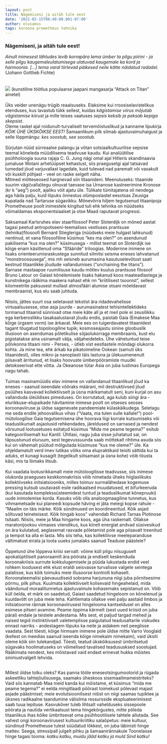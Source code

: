 ```yaml
---
layout: post
title: Nägemiseni ja aitäh tule eest
date: '2022-02-15T08:40:00.001-07:00'
author: elusamus
tags: koroona prometheus tehnika
---
```

### Nägemiseni, ja aitäh tule eest!
<i>
Ainult inimesest lähtudes levib korrapära tema ümber ta pilgu piirini - ja selle pilgu kaugemaleulatumisega ulatuvad kaugemale ka kord ja harmoonia. […] tema varal tiirlevad päikesed neile kätte näidatud radadel. </i>(Johann Gottlieb Fichte)
<br><br><br>
<img src="../../../assets/images/attack.JPG"> 
(kunstiline töötlus populaarse jaapani mangasarja “Attack on Titan” ainetel)
<br><br>
Üks veider unenägu trügib reaalsuseks. Elaksime kui rroosiselavistelikus etenduses, kus lavastub tükk sellest, kuidas <i>kägistamise viirus mõjutab vägistamise kiirust</i> ja mille teises vaatuses <i>sepsis keksib ja peksab kepiga skepsist</i>. 
<br>Oleme raskel ajal roidunult-turvaliselt tervemõistuslikud ja kanname lipukirja <i>KÕIK ÜHE ÜKSKÕIKSE EEST!</i>  Šamaanlikum pilk silmab ajastuvaimuhaigust ja selle lõppmängu: <i>kes soostub, see soostub.</i> 
<br><br>
Sürjutan nüüd sürreaalse palangu ja võtan sotsiaalkultuurilise sepsise teemal kõneleda müüdilisema teadvuse kaudu. Kui analüütilise psühholoogia suuna rajaja C. G. Jung nägi omal ajal Hitleris skandinaavia jumaluse Wotani arhetüüpset kehastust, siis praeguselgi ajal tatsavad tumedad jõud varjuvallast lagedale, kuid tulevad nad paremalt või vasakult või kuskilt põhjast - veel on raske selgelt näha.   
<br>  
Mitmed mõtteseosed hargnevad siin titaanideni. Meenutuseks: titaanide suurim vägi(valla)tegu olnuvat taevase isa Urnanose kastreerimine Kronose (kr k “aeg”) poolt, ajaliku võit ajatu üle. Tülikate tümitajatena oli nendega aga häda palju, kuid lõpuks õnnestus olümposlastel eesotsas Zeusiga kupatada nad Tartaruse sügavikku. 
Mõnevõrra hiljem tegutsenud titaanipoja Prometheuse poolt inimestele kingitud tuli ehk tehnika on nüüdseks võimaldamas eksponentsiaalset ja otse Maad raputavat progressi.
<br><br>
Saksamaal Karlsruhes elav staarfilosoof Peter Sloterdijk on mõned aastat tagasi peetud antropotseeni-teemalises vestluses prantsuse (tehnika)filosoofi Bernard Stiegleriga  (nüüdseks meie hulgast lahkunud) nentinud, et vana filosoofiline küsimus “kes ma olen?” on asendunud pakilisema “kus ma olen?” küsimusega - millist teemat on Sloterdijk ise kõige enam käsitlenud oma “Sfääride” triloogias. Modernne inimene on lisaks orienteerumisraskustega sunnitud silmitsi seisma eneses lahvatanud “monstroossusega”, mis mh seisneb aurumasina kasutuselevõtust saati kestnud titaanlikke jõudude vallandumises (“unchaining the titans”).  
Sarnase mastaapse ruumilisuse kaudu mõtlev kuulus prantsuse filosoof Bruno Latour on Gaiast kõnelemisele lisaks hakanud koos maateadlastega ja kunstnikega rääkima  maakera nahast ehk nn “kriitilisest tsoonist”, sellest kilomeetrite paksusest mullast atmosfääri alumise otsani mõeldavast membraanist, kus elu saab juhtuda.
<br><br>
Niisiis, jättes suurt osa seletavast tekstist ära ridadevahelisse virtuaalsusesse, otse asja juurde - aurumasinatest tehisintellektideks tormanud titaanid sünnivad otse meie käte all ja et meil pole ei zeusilikku ega kerberoslikku tasakaalustavat jõudu endis, paistab Gaia (Emakese Maa kõige ürgsem vorm) ise ärkavat. Meie ees on tuigerdavatest titaanidest tagant tõugatud topoloogiline tupik; kosmoseajastu sinine gloobuslik illusioon on asendumas põletikulise sõjaolukorraga membraanis, kust elu pigistatakse aina usinamalt välja, väljaheideteks.  
Ühe vähetuntud teise põlvkonna titaani nimi - Perses, - ütleb vist eestlastele mõndagi olukorra kohta. Ja mine tea, ehk ärkab ka pikatoimeline Ookean (samuti üks titaanidest), olles  mikro-ja nanoplasti täis lastuna ja ülekuumenenult piisavalt ärritunud, et lisaks hoovuste ümberpööramiste muudki detokseerivat ette võtta. Ja Okeanose tütar Asia on juba lustimas Europega nagu tahab.   
<br><br>
Tuimas masinamüüdis elav inimene on vallandanud titaanlikud jõud ka eneses - saanud iseendale võõraks määrani, mil destruktiivsed jõud psüühes kasvavad kollektiivselt ja üsna märkamatult seni, kuni kurjal on asu vallanduda üleüldises pimeduses. 
On korrutatud, aga kulub siingi ära - elurikkuse-elupaikade hävitamine inimese poolt on otseses seoses koroonaviiruse ja üldse sagenevate pandeemiate külaskäikudega. 
Seletagu me seda endile jehoovalikus vihas (“Vaata, ma tulen sulle kallale!”) pool-mütoloogilise Gaia tegutsemisena ühe hoorava liigi korrale kutsumiseks või teaduslikumalt asjaolusid rehkendades, järeldused on sarnased ja nendest võrsunud lootusetuses esitatud küsimus “Mida me peame tegema?” esitub kategoorilisemalt kui Kantil. Ühtlasi, nagu juba sisse juhatatud sai, on täpsustunud eluruum, sest tegevussuunda saab mõttekalt rihtima asuda siis kui on vähemalt püütud mõlgutada küsimuse “kus me oleme?” üle. Ka ohjeldamatult verd imev lutikas võiks oma elupraktikaid teisiti sättida kui ta aduks, et kunagi kusagilt (tegelikult siitsamast ja üsna kohe) võib tõusta käsi, mis ta lömaks litsub.
<br><br>
Kui vaadata lootusrikkamalt meie mütoloogilisse teadvusse, siis inimese olukorda praeguses keskkonnakriisis võib nimetada üheks hiiglaslikuks kollektiivseks initsiatsiooniks, milles toimuv surmalähedase kogemuse pressing kutsub usutavasti esile radikaalsed muudatused, et bifurkeeruda (kui kasutada komplekssüsteemidest tuntud ja teaduslikumat kõnepruuki) uude inimolemise korda. Kasuks võib olla analoogmaagiline tunnetus, kus vihmametsade kui planeedi kopsude häving ei jäta meiegi kopse rahule  - “Maailm on täis märke. Kõik sündmused on koordineeritud. Kõik asjad sõltuvad teineteisest. Kõik hingab koos” vahendab Richard Tarnas Plotinose tsitaati. 
Niisiis, meie ja Maa hingame koos, aga üha raskemalt. Ollakse maratonijooksu viimases viiendikus, kus kiirelt energiat andvad süsivesikud on ära kulutatud, aeglasemat rasvade põletamist pole aga piisavalt treenitud ja tempot ka alla ei lasta. Mis siis teha, kas kollektiivse meeleparanduse vältimatust eirata ja loota uueks jumalaks saanud Teaduse päästele?
<br><br>
Õppetund ühe lõppeva kriisi servalt: võime küll pilgu niisuguselt apokalüptiliselt panoraamilt ära pöörata ja endiselt keskenduda koroonakriisis surnute kokkulugemisele ja püüda lukustada endid veel rohkem loodusest ehk elust eraldi seisvasse turvalisse valgete seintega palatisse, kus kõik toimuks meie illusoorse kontrolli kohaselt. Koroonateemalisi päevauudiseid sobrama harjununa niigi juba põrnitsesime põrmu, pilk pihus.  Kuulmata kollektiivselt kolisevaid hingeahelaid, mida väändunud moraalitunnetus ajastuvaimule kohasemaks sepistanud on.
Võib küll öelda, et märk on saadetud, Gaiast saadetud hingeloom on kõnelenud ja kuuldavõtt on juba meie teha. Kahtlemata ollakse veel palju aastaid limbos ja initsiatoorne rännak koroonaviirusest hingelooma kantseldusel on alles esimese pitseri avamine. 
Peame õppima kärmelt (sest uued kriisid on juba päral) endale ja teistele andestama.
Mis sest, et paljud targad mehed ja naised tegid instinktiivselt valetemplisse paigutatud teadusaltarile viskudes ennast narriks - andestagem lõpuks ka neile ja aidakem neil peeglisse vaadata. Sest tõesti, kõige hirmsam inimene pole üldse mitte Varro Vooglaid (kellest on meedias saanud iseenda kõige nimekaim nimekaim), vaid üksiti oleme kõik siin tulekandjad. Tõesti, teatud ükskõiksusest ümbritsetud sügavaks hoolimatuseks on võimelised tavalised teadususksed soostujad. Rääkimata nendest, kes mõistavad vaid endast erinevat hukka mõistes sinimustvalgelt lehvida.
<br><br>

Millest üldse tolku oleks? Kas panna tööle eneseotsingumootorid ja rügada askeetliku tahtejõulisusega, saamaks üheskoos sisemaailmameistriteks? 
Vaid siis kannatab Maa meid kanda kui mõistame, et küsimus  “mida me peame tegema?” ei eelda mingitlaadi pöörast toimekust põlevast majast asjade päästmisel; meie evolutsioonilisest nišist on niigi saamas tupiktee ja üksnes radikaalne taandumine välisilma ressursside ekspluateerimisest saab tuua lepituse. 
Kasvukõver tuleb lihtsalt vahelduseks sissepoole pöörata ja nautida vertikaalsust tema hingekõrgustes, mitte põleda titaanlikus ihas kõike ümbritsevat oma psühhootilisele tahtele allutada. See vahest ongi koroonaviirusest kultuurikriitiku salaõpetus: meie kultuur, sündinud Prometheuse tulest süüdatud lõkkest, on juba läbinisti hinge mattev.
Seega,  stressipall julgelt pihku ja šamaanirännakule Toonelasse hinge tagasi tooma: <i>katku katku, muidu jääd katku ja muld Sind katku!</i>

